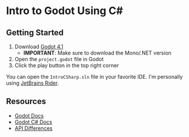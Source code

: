 # Intro to Godot Using C#

## Getting Started

1. Download [Godot 4.1](https://godotengine.org/download/windows)
   - **IMPORTANT**: Make sure to download the Mono/.NET version
2. Open the `project.godot` file in Godot
3. Click the play button in the top right corner

You can open the `IntroCSharp.sln` file in your favorite IDE. I'm personally using [JetBrains Rider](https://www.jetbrains.com/rider/).

## Resources

- [Godot Docs](https://docs.godotengine.org/en/4.1/)
- [Godot C# Docs](https://docs.godotengine.org/en/4.1/stable/getting_started/scripting/c_sharp/index.html)
- [API Differences](https://docs.godotengine.org/en/4.1/tutorials/scripting/c_sharp/c_sharp_differences.html)
